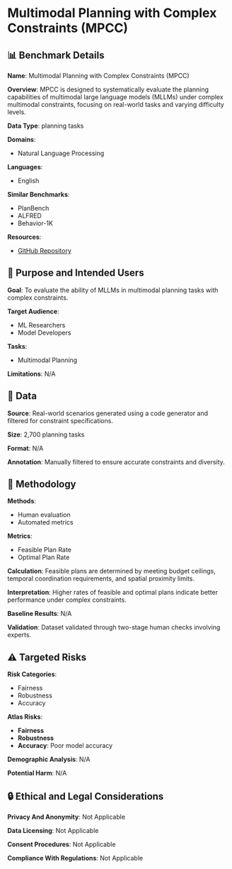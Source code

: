 # Multimodal Planning with Complex Constraints (MPCC)

## 📊 Benchmark Details

**Name**: Multimodal Planning with Complex Constraints (MPCC)

**Overview**: MPCC is designed to systematically evaluate the planning capabilities of multimodal large language models (MLLMs) under complex multimodal constraints, focusing on real-world tasks and varying difficulty levels.

**Data Type**: planning tasks

**Domains**:
- Natural Language Processing

**Languages**:
- English

**Similar Benchmarks**:
- PlanBench
- ALFRED
- Behavior-1K

**Resources**:
- [GitHub Repository](https://github.com/j-yyyyy/MPCC)

## 🎯 Purpose and Intended Users

**Goal**: To evaluate the ability of MLLMs in multimodal planning tasks with complex constraints.

**Target Audience**:
- ML Researchers
- Model Developers

**Tasks**:
- Multimodal Planning

**Limitations**: N/A

## 💾 Data

**Source**: Real-world scenarios generated using a code generator and filtered for constraint specifications.

**Size**: 2,700 planning tasks

**Format**: N/A

**Annotation**: Manually filtered to ensure accurate constraints and diversity.

## 🔬 Methodology

**Methods**:
- Human evaluation
- Automated metrics

**Metrics**:
- Feasible Plan Rate
- Optimal Plan Rate

**Calculation**: Feasible plans are determined by meeting budget ceilings, temporal coordination requirements, and spatial proximity limits.

**Interpretation**: Higher rates of feasible and optimal plans indicate better performance under complex constraints.

**Baseline Results**: N/A

**Validation**: Dataset validated through two-stage human checks involving experts.

## ⚠️ Targeted Risks

**Risk Categories**:
- Fairness
- Robustness
- Accuracy

**Atlas Risks**:
- **Fairness**
- **Robustness**
- **Accuracy**: Poor model accuracy

**Demographic Analysis**: N/A

**Potential Harm**: N/A

## 🔒 Ethical and Legal Considerations

**Privacy And Anonymity**: Not Applicable

**Data Licensing**: Not Applicable

**Consent Procedures**: Not Applicable

**Compliance With Regulations**: Not Applicable
